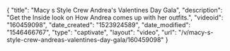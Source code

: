 {
    "title": "Macy s Style Crew Andrea's Valentines Day Gala",
    "description": "Get the Inside look on How Andrea comes up with her outfits.",
    "videoid": "160459098",
    "date_created": "1523924589",
    "date_modified": "1546466767",
    "type": "captivate",
    "layout": "video",
    "url": "\/v\/macy-s-style-crew-andreas-valentines-day-gala\/160459098"
}
